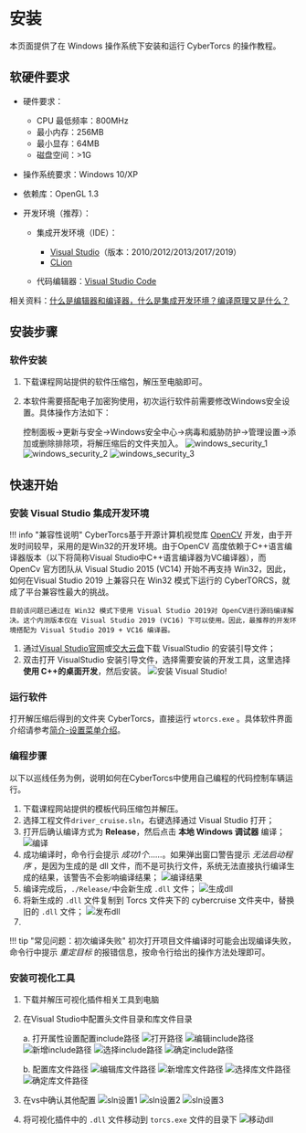 # 安装

本页面提供了在 Windows 操作系统下安装和运行 CyberTorcs 的操作教程。

## 软硬件要求

- 硬件要求：
    - CPU 最低频率：800MHz
    - 最小内存：256MB
    - 最小显存：64MB
    - 磁盘空间：>1G
- 操作系统要求：Windows 10/XP
- 依赖库：OpenGL 1.3
- 开发环境（推荐）：

    - 集成开发环境（IDE）：
        
        - [Visual Studio](https://visualstudio.microsoft.com/)（版本：2010/2012/2013/2017/2019）
        - [CLion](https://www.jetbrains.com/clion/)

    - 代码编辑器：[Visual Studio Code](https://code.visualstudio.com/)

相关资料：[什么是编辑器和编译器，什么是集成开发环境？编译原理又是什么？](https://zhuanlan.zhihu.com/p/126164350)

## 安装步骤

### 软件安装

1. 下载课程网站提供的软件压缩包，解压至电脑即可。

2. 本软件需要搭配电子加密狗使用，初次运行软件前需要修改Windows安全设置。具体操作方法如下：

    控制面板->更新与安全->Windows安全中心->病毒和威胁防护->管理设置->添加或删除排除项，将解压缩后的文件夹加入。
![windows_security_1](imgs/install/windows_security_1.png)
![windows_security_2](imgs/install/windows_security_2.png)
![windows_security_3](imgs/install/windows_security_3.png)



## 快速开始

### 安装 Visual Studio 集成开发环境

!!! info "兼容性说明"
    CyberTorcs基于开源计算机视觉库 [OpenCV](https://docs.opencv.org/4.x/) 开发，由于开发时间较早，采用的是Win32的开发环境。由于OpenCV 高度依赖于C++语言编译器版本（以下将简称Visual Studio中C++语言编译器为VC编译器），而 OpenCv 官方团队从 Visual Studio 2015 (VC14) 开始不再支持 Win32，因此，如何在Visual Studio 2019 上兼容只在 Win32 模式下运行的 CyberTORCS，就成了平台兼容性最大的挑战。
    
    目前该问题已通过在 Win32 模式下使用 Visual Studio 2019对 OpenCV进行源码编译解决。这个内测版本仅在 Visual Studio 2019 (VC16) 下可以使用。因此，最推荐的开发环境搭配为 Visual Studio 2019 + VC16 编译器。

1. 通过[Visual Studio官网](https://visualstudio.microsoft.com/vs/older-downloads/)或[交大云盘](https://jbox.sjtu.edu.cn/v/list/ent/936369142)下载 VisualStudio 的安装引导文件；
2. 双击打开 VisualStudio 安装引导文件，选择需要安装的开发工具，这里选择 **使用 C++的桌面开发**，然后安装。
    ![安装 Visual Studio!](imgs/install/vs_install.png)

### 运行软件

打开解压缩后得到的文件夹 CyberTorcs，直接运行 `wtorcs.exe` 。具体软件界面介绍请参考[简介-设置菜单介绍](https://cybertorcs.readthedocs.io/zh_CN/latest/intro_settings/)。

### 编程步骤

以下以巡线任务为例，说明如何在CyberTorcs中使用自己编程的代码控制车辆运行。

1. 下载课程网站提供的模板代码压缩包并解压。
2. 选择工程文件`driver_cruise.sln`，右键选择通过 Visual Studio 打开；
3. 打开后确认编译方式为 **Release**，然后点击 **本地 Windows 调试器** 编译；
    ![编译](imgs/install/compile.png)
4. 成功编译时，命令行会提示 *成功1个……*。如果弹出窗口警告提示 *无法启动程序* ，是因为生成的是 dll 文件，而不是可执行文件，系统无法直接执行编译生成的结果，该警告不会影响编译结果；
    ![编译结果](imgs/install/compile_result.png)
5. 编译完成后，`./Release/`中会新生成 `.dll` 文件；
    ![生成dll](imgs/install/generate_dll.png)
6. 将新生成的 `.dll` 文件复制到 Torcs 文件夹下的 cybercruise 文件夹中，替换旧的 `.dll` 文件；
    ![发布dll](imgs/install/release_dll.png)
7. 

!!! tip "常见问题：初次编译失败"
    初次打开项目文件编译时可能会出现编译失败，命令行中提示 *重定目标* 的报错信息，按命令行给出的操作方法处理即可。

### 安装可视化工具

1. 下载并解压可视化插件相关工具到电脑
2. 在Visual Studio中配置头文件目录和库文件目录
    
    a.  打开属性设置配置include路径
        ![打开路径](imgs/install/sln_property.png)
        ![编辑include路径](imgs/install/include_path_step1.png)
        ![新增include路径](imgs/install/include_path_step2.png)
        ![选择include路径](imgs/install/include_path_step3.png)
        ![确定include路径](imgs/install/include_path_step4.png)

    b. 配置库文件路径
        ![编辑库文件路径](imgs/install/lib_path_step1.png)
        ![新增库文件路径](imgs/install/lib_path_step2.png)
        ![选择库文件路径](imgs/install/lib_path_step3.png)
        ![确定库文件路径](imgs/install/lib_path_step4.png)

3. 在vs中确认其他配置
    ![sln设置1](imgs/install/sln_settings1.png)
    ![sln设置2](imgs/install/sln_settings2.png)
    ![sln设置3](imgs/install/sln_settings3.png)

4. 将可视化插件中的 `.dll` 文件移动到 `torcs.exe` 文件的目录下
    ![移动dll](imgs/install/move_dll_to_exe.png)